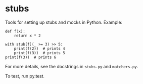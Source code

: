 # stubs

Tools for setting up stubs and mocks in Python.  Example:

    def f(x):
        return x * 2

    with stub[f](_ >= 3) >> 5:
        print(f(2))  # prints 4
        print(f(3))  # prints 5
    print(f(3))  # prints 6

For more details, see the docstrings in `stubs.py` and `matchers.py`.

To test, run py.test.
